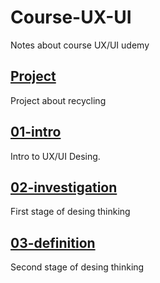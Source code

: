 # Course-UX-UI
Notes about course UX/UI udemy

## [Project](https://github.com/isaacdepool/Course-UX-UI/tree/main/Project)
Project about recycling

## [01-intro](https://github.com/isaacdepool/Course-UX-UI/tree/main/01-Intro)
Intro to UX/UI Desing.

## [02-investigation](https://github.com/isaacdepool/Course-UX-UI/tree/main/02-%20investigation)
First stage of desing thinking

## [03-definition](https://github.com/isaacdepool/Course-UX-UI/tree/main/03-definition)
Second stage of desing thinking
